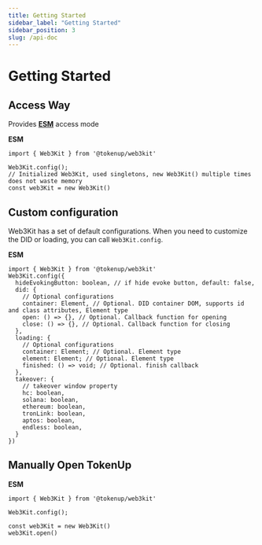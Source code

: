 ```yaml
---
title: Getting Started
sidebar_label: "Getting Started"
sidebar_position: 3
slug: /api-doc
---
```


# Getting Started

## Access Way

Provides **<u>ESM</u>** access mode

**ESM**

```typescript{4}
import { Web3Kit } from '@tokenup/web3kit'

Web3Kit.config();
// Initialized Web3Kit, used singletons, new Web3Kit() multiple times does not waste memory
const web3Kit = new Web3Kit()
```

## Custom configuration

Web3Kit has a set of default configurations. When you need to customize the DID or loading, you can call `Web3Kit.config`.

**ESM**

```typescript{4}
import { Web3Kit } from '@tokenup/web3kit'
Web3Kit.config({
  hideEvokingButton: boolean, // if hide evoke button, default: false,
  did: {
    // Optional configurations
    container: Element, // Optional. DID container DOM, supports id and class attributes, Element type
    open: () => {}, // Optional. Callback function for opening
    close: () => {}, // Optional. Callback function for closing
  },
  loading: {
    // Optional configurations
    container: Element; // Optional. Element type
    element: Element; // Optional. Element type
    finished: () => void; // Optional. finish callback
  },
  takeover: {
    // takeover window property
    hc: boolean,
    solana: boolean,
    ethereum: boolean,
    tronLink: boolean,
    aptos: boolean,
    endless: boolean,
  }
})

```

## Manually Open TokenUp

**ESM**

```typescript{4}
import { Web3Kit } from '@tokenup/web3kit'

Web3Kit.config();

const web3Kit = new Web3Kit()
web3Kit.open()

```
